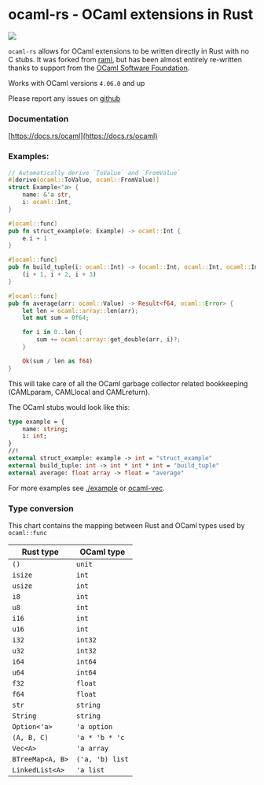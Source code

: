 # ocaml-rs - OCaml extensions in Rust

<a href="https://crates.io/crates/ocaml">
    <img src="https://img.shields.io/crates/v/ocaml.svg">
</a>

`ocaml-rs` allows for OCaml extensions to be written directly in Rust with no C stubs. It was forked from [raml](https://crates.io/crates/raml), but has been almost entirely re-written thanks to support from the [OCaml Software Foundation](http://ocaml-sf.org/).

Works with OCaml versions `4.06.0` and up

Please report any issues on [github](https://github.com/zshipko/ocaml-rs/issues)

### Documentation

[https://docs.rs/ocaml](https://docs.rs/ocaml)

### Examples:

```rust
// Automatically derive `ToValue` and `FromValue`
#[derive(ocaml::ToValue, ocaml::FromValue)]
struct Example<'a> {
    name: &'a str,
    i: ocaml::Int,
}

#[ocaml::func]
pub fn struct_example(e: Example) -> ocaml::Int {
    e.i + 1
}

#[ocaml::func]
pub fn build_tuple(i: ocaml::Int) -> (ocaml::Int, ocaml::Int, ocaml::Int) {
    (i + 1, i + 2, i + 3)
}

#[ocaml::func]
pub fn average(arr: ocaml::Value) -> Result<f64, ocaml::Error> {
    let len = ocaml::array::len(arr);
    let mut sum = 0f64;

    for i in 0..len {
        sum += ocaml::array::get_double(arr, i)?;
    }

    Ok(sum / len as f64)
}
```

This will take care of all the OCaml garbage collector related bookkeeping (CAMLparam, CAMLlocal and CAMLreturn).

The OCaml stubs would look like this:

```ocaml
type example = {
    name: string;
    i: int;
}
//!
external struct_example: example -> int = "struct_example"
external build_tuple: int -> int * int * int = "build_tuple"
external average: float array -> float = "average"
```

For more examples see [./example](https://github.com/zshipko/ocaml-rs/blob/master/example) or [ocaml-vec](https://github.com/zshipko/ocaml-vec).

### Type conversion

This chart contains the mapping between Rust and OCaml types used by `ocaml::func`

| Rust type        | OCaml type      |
| ---------------- | --------------- |
| `()`             | `unit`          |
| `isize`          | `int`           |
| `usize`          | `int`           |
| `i8`             | `int`           |
| `u8`             | `int`           |
| `i16`            | `int`           |
| `u16`            | `int`           |
| `i32`            | `int32`         |
| `u32`            | `int32`         |
| `i64`            | `int64`         |
| `u64`            | `int64`         |
| `f32`            | `float`         |
| `f64`            | `float`         |
| `str`            | `string`        |
| `String`         | `string`        |
| `Option<'a>`     | `'a option`     |
| `(A, B, C)`      | `'a * 'b * 'c`  |
| `Vec<A>`         | `'a array`      |
| `BTreeMap<A, B>` | `('a, 'b) list` |
| `LinkedList<A>`  | `'a list`       |

